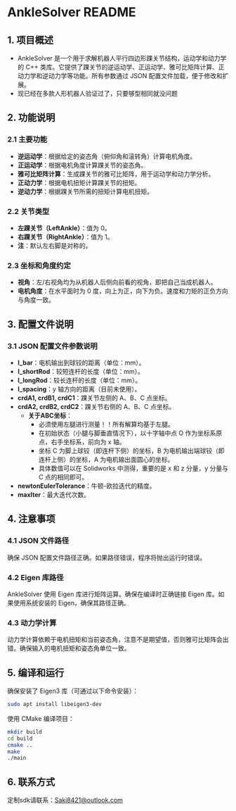 
# AnkleSolver README

## 1. 项目概述
- AnkleSolver 是一个用于求解机器人平行四边形踝关节结构，运动学和动力学的 C++ 类库。它提供了踝关节的逆运动学、正运动学、雅可比矩阵计算、正动力学和逆动力学等功能。所有参数通过 JSON 配置文件加载，便于修改和扩展。
- 现已经在多款人形机器人验证过了，只要够型相同就没问题

## 2. 功能说明

### 2.1 主要功能
- **逆运动学**：根据给定的姿态角（俯仰角和滚转角）计算电机角度。
- **正运动学**：根据电机角度计算踝关节的姿态角。
- **雅可比矩阵计算**：生成踝关节的雅可比矩阵，用于运动学和动力学分析。
- **正动力学**：根据电机扭矩计算踝关节的扭矩。
- **逆动力学**：根据踝关节所需的扭矩计算电机扭矩。

### 2.2 关节类型
- **左踝关节（LeftAnkle）**：值为 0。
- **右踝关节（RightAnkle）**：值为 1。
- **注**：默认左右脚是对称的。

### 2.3 坐标和角度约定
- **视角**：左/右视角均为从机器人后侧向前看的视角，即把自己当成机器人。
- **电机角度**：在水平面时为 0 度，向上为正，向下为负。速度和力矩的正负方向与角度一致。

## 3. 配置文件说明

### 3.1 JSON 配置文件参数说明
- **l_bar**：电机输出到球铰的距离（单位：mm）。
- **l_shortRod**：较短连杆的长度（单位：mm）。
- **l_longRod**：较长连杆的长度（单位：mm）。
- **l_spacing**：y 轴方向的距离（目前未使用）。
- **crdA1, crdB1, crdC1**：踝关节左侧的 A、B、C 点坐标。
- **crdA2, crdB2, crdC2**：踝关节右侧的 A、B、C 点坐标。
  - **关于ABC坐标**：
    - 必须使用左腿进行测量！！所有解算均基于左腿。
    - 在初始状态（小腿与脚垂直情况下），以十字轴中点 O 作为坐标系原点，右手坐标系，前向为 x 轴。
    - 坐标 C 为脚上球铰（即连杆下侧）的坐标，B 为电机输出端球铰（即连杆上侧）的坐标，A 为电机输出面圆心的坐标。
    - 具体数值可以在 Solidworks 中测得，重要的是 x 和 z 分量，y 分量与 C 点的相同即可。
- **newtonEulerTolerance**：牛顿-欧拉迭代的精度。
- **maxIter**：最大迭代次数。

## 4. 注意事项

### 4.1 JSON 文件路径
确保 JSON 配置文件路径正确。如果路径错误，程序将抛出运行时错误。

### 4.2 Eigen 库路径
AnkleSolver 使用 Eigen 库进行矩阵运算。确保在编译时正确链接 Eigen 库。如果使用系统安装的 Eigen，确保其路径正确。

### 4.3 动力学计算
动力学计算依赖于电机扭矩和当前姿态角，注意不是期望值，否则雅可比矩阵会出错。确保输入的电机扭矩和姿态角单位一致。

## 5. 编译和运行
确保安装了 Eigen3 库（可通过以下命令安装）：
```bash
sudo apt install libeigen3-dev
```
使用 CMake 编译项目：
```bash
mkdir build
cd build
cmake ..
make
./main
```
## 6. 联系方式
定制sdk请联系：Saki8421@outlook.com
